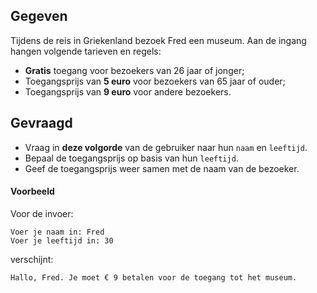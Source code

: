 ## Gegeven
Tijdens de reis in Griekenland bezoek Fred een museum. Aan de ingang hangen volgende tarieven en regels: 
- **Gratis** toegang voor bezoekers van 26 jaar of jonger; 
- Toegangsprijs van **5 euro** voor bezoekers van 65 jaar of ouder;
- Toegangsprijs van **9 euro** voor andere bezoekers.

## Gevraagd
- Vraag in **deze volgorde** van de gebruiker naar hun `naam` en `leeftijd`.
- Bepaal de toegangsprijs op basis van hun `leeftijd`.
- Geef de toegangsprijs weer samen met de naam van de bezoeker.

#### Voorbeeld
Voor de invoer:
```
Voer je naam in: Fred
Voer je leeftijd in: 30
```

verschijnt:
```
Hallo, Fred. Je moet € 9 betalen voor de toegang tot het museum.
```

